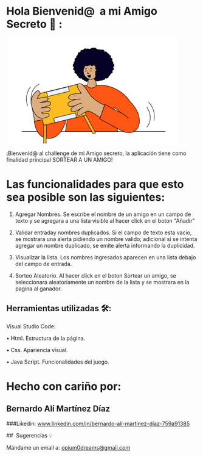 # Hola Bienvenid@  a mi Amigo Secreto  🎁 :


![Vista previa](assets/amigo-secreto.png)


¡Bienvenid@ al challenge de mi Amigo secreto, la aplicación tiene como finalidad principal SORTEAR A UN AMIGO!


# Las funcionalidades para que esto sea posible son las siguientes:


1. Agregar Nombres. Se escribe el nombre de un amigo en un campo de texto y se agregara a una lista visible al hacer click en el boton "Añadir"


2. Validar entraday nombres duplicados. Si el campo de texto esta vacio, se mostrara una alerta pidiendo un nombre valido; adicional si se intenta agregar un nombre duplicado, se emite alerta informando la duplicidad.


3. Visualizar la lista. Los nombres ingresados aparecen en una lista debajo del campo de entrada.


4. Sorteo Aleatorio. Al hacer click en el boton Sortear un amigo, se seleccionara aleatoriamente un nombre de la lista y se mostrara en la pagina al ganador. 


## Herramientas utilizadas 🛠️:

Visual Studio Code:

• Html. Estructura de la página.

• Css. Apariencia visual.

• Java Script. Funcionalidades del juego.



# Hecho con cariño por:
## Bernardo Alí Martínez Díaz

###Likedin: www.linkedin.com/in/bernardo-alí-martínez-díaz-759a91385



##  Sugerencias 💡

Mándame un email a: opium0dreams@gmail.com 
